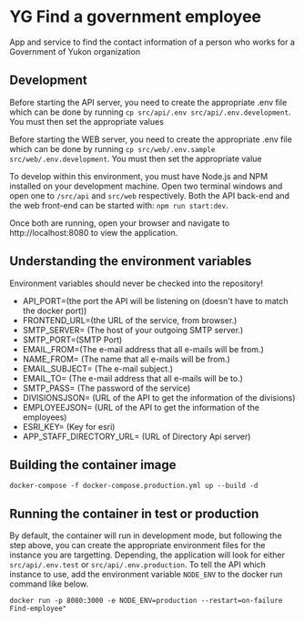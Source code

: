 # YG Find a government employee
App and service to find the contact information of a person who works for a Government of Yukon organization

## Development

Before starting the API server, you need to create the appropriate .env file which can be done by running `cp src/api/.env src/api/.env.development`. You must then set the appropriate values

Before starting the WEB server, you need to create the appropriate .env file which can be done by running `cp src/web/.env.sample src/web/.env.development`. You must then set the appropriate value

To develop within this environment, you must have Node.js and NPM installed on your development machine. Open two terminal windows and open one to `/src/api` and `src/web` respectively. Both the API back-end and the web front-end can be started with: `npm run start:dev`.

Once both are running, open your browser and navigate to http://localhost:8080 to view the application.

## Understanding the environment variables

Environment variables should never be checked into the repository! 

- API_PORT=(the port the API will be listening on (doesn't have to match the docker port))
- FRONTEND_URL=(the URL of the service, from browser.)
- SMTP_SERVER= (The host of your outgoing SMTP server.)
- SMTP_PORT=(SMTP Port)
- EMAIL_FROM=(The e-mail address that all e-mails will be from.)
- NAME_FROM= (The name that all e-mails will be from.)
- EMAIL_SUBJECT= (The  e-mail subject.)
- EMAIL_TO= (The e-mail address that all e-mails will be to.)
- SMTP_PASS= (The password of the service)
- DIVISIONSJSON= (URL of the API to get the information of the divisions)
- EMPLOYEEJSON= (URL of the API to get the information of the employees)
- ESRI_KEY= (Key for esri)
- APP_STAFF_DIRECTORY_URL= (URL of Directory Api server)

## Building the container image

`docker-compose -f docker-compose.production.yml up --build -d`

## Running the container in test or production

By default, the container will run in development mode, but following the step above, you can create the appropriate environment files for the instance you are targetting. Depending, the application will look for either `src/api/.env.test` or `src/api/.env.production`. To tell the API which instance to use, add the environment variable `NODE_ENV` to the docker run command like below.


`docker run -p 8080:3000 -e NODE_ENV=production --restart=on-failure Find-employee"`
